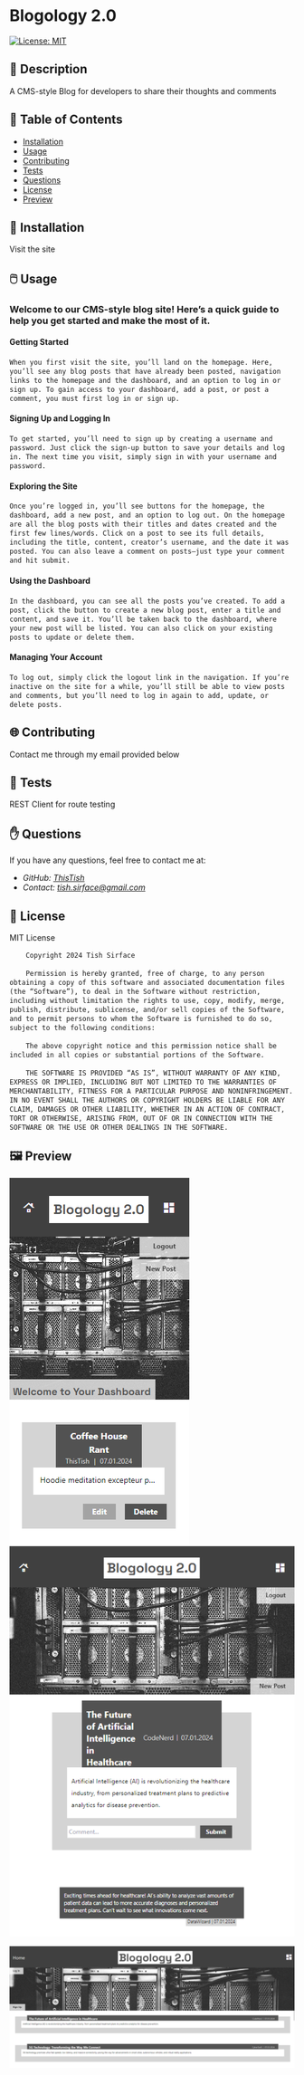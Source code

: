 # **Blogology 2.0**


[![License: MIT](https://img.shields.io/badge/License-MIT-yellow.svg)](https://opensource.org/licenses/MIT)


## 📰 Description

A CMS-style Blog for developers to share their thoughts and comments

## 🔎 Table of Contents

- [Installation](#installation)
- [Usage](#usage)
- [Contributing](#contributing)
- [Tests](#tests)
- [Questions](#questions)
- [License](#license)
- [Preview](#preview)

## 💾 Installation <a id="installation"></a>

Visit the site

## 🖱️ Usage <a id="usage"></a>

### **Welcome to our CMS-style blog site! Here’s a quick guide to help you get started and make the most of it.**

#### Getting Started
```
When you first visit the site, you’ll land on the homepage. Here, you’ll see any blog posts that have already been posted, navigation links to the homepage and the dashboard, and an option to log in or sign up. To gain access to your dashboard, add a post, or post a comment, you must first log in or sign up.
```
#### Signing Up and Logging In

    To get started, you’ll need to sign up by creating a username and password. Just click the sign-up button to save your details and log in. The next time you visit, simply sign in with your username and password.

#### Exploring the Site

    Once you’re logged in, you’ll see buttons for the homepage, the dashboard, add a new post, and an option to log out. On the homepage are all the blog posts with their titles and dates created and the first few lines/words. Click on a post to see its full details, including the title, content, creator’s username, and the date it was posted. You can also leave a comment on posts—just type your comment and hit submit.

#### Using the Dashboard

    In the dashboard, you can see all the posts you’ve created. To add a post, click the button to create a new blog post, enter a title and content, and save it. You’ll be taken back to the dashboard, where your new post will be listed. You can also click on your existing posts to update or delete them.

#### Managing Your Account

    To log out, simply click the logout link in the navigation. If you’re inactive on the site for a while, you’ll still be able to view posts and comments, but you’ll need to log in again to add, update, or delete posts.


## 🌐 Contributing <a id="contributing"></a>


Contact me through my email provided below

## 🧪 Tests <a id="tests"></a>


REST Client for route testing

## ✋ Questions <a id="questions"></a>


If you have any questions, feel free to contact me at:

- *GitHub: [ThisTish](https://github.com/ThisTish)*
- *Contact: tish.sirface@gmail.com*

## 🪪 License <a id="license"></a>

MIT License

        Copyright 2024 Tish Sirface

        Permission is hereby granted, free of charge, to any person obtaining a copy of this software and associated documentation files (the “Software”), to deal in the Software without restriction, including without limitation the rights to use, copy, modify, merge, publish, distribute, sublicense, and/or sell copies of the Software, and to permit persons to whom the Software is furnished to do so, subject to the following conditions:
        
        The above copyright notice and this permission notice shall be included in all copies or substantial portions of the Software.
        
        THE SOFTWARE IS PROVIDED “AS IS”, WITHOUT WARRANTY OF ANY KIND, EXPRESS OR IMPLIED, INCLUDING BUT NOT LIMITED TO THE WARRANTIES OF MERCHANTABILITY, FITNESS FOR A PARTICULAR PURPOSE AND NONINFRINGEMENT. IN NO EVENT SHALL THE AUTHORS OR COPYRIGHT HOLDERS BE LIABLE FOR ANY CLAIM, DAMAGES OR OTHER LIABILITY, WHETHER IN AN ACTION OF CONTRACT, TORT OR OTHERWISE, ARISING FROM, OUT OF OR IN CONNECTION WITH THE SOFTWARE OR THE USE OR OTHER DEALINGS IN THE SOFTWARE.


## 🖼️ Preview <a id="preview"></a>

![alt text](public/images/MobileDashboardPage.png) ![alt text](public/images/TabletBlogPage.png)

![alt text](public/images/DesktopHomePage.png)